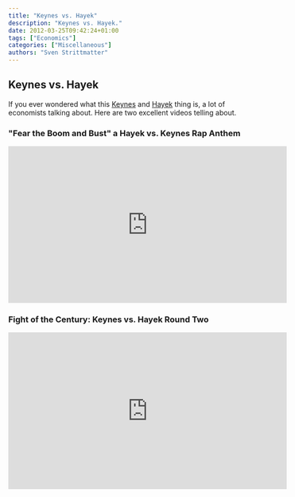 ```yaml
---
title: "Keynes vs. Hayek"
description: "Keynes vs. Hayek."
date: 2012-03-25T09:42:24+01:00
tags: ["Economics"]
categories: ["Miscellaneous"]
authors: "Sven Strittmatter"
---
```


## Keynes vs. Hayek

If you  ever wondered what  this [Keynes][1] and [Hayek][2]  thing is, a  lot of
economists talking about. Here are two excellent videos telling about.

### "Fear the Boom and Bust" a Hayek vs. Keynes Rap Anthem

<iframe width="560" height="315" src="http://www.youtube.com/embed/d0nERTFo-Sk" frameborder="0" allowfullscreen></iframe>

### Fight of the Century: Keynes vs. Hayek Round Two

<iframe width="560" height="315" src="http://www.youtube.com/embed/GTQnarzmTOc" frameborder="0" allowfullscreen></iframe>

[1]: http://en.wikipedia.org/wiki/John_Maynard_Keynes
[2]: http://en.wikipedia.org/wiki/Friedrich_Hayek